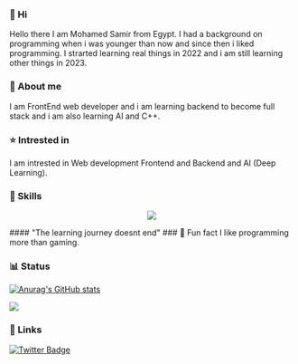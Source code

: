 ### 👋 Hi
Hello there I am Mohamed Samir from Egypt. I had a background on programming when i was younger than now and since then i liked programming. I strarted
learning real things in 2022 and i am still learning other things in 2023. 
### 📄 About me
I am FrontEnd web developer and i am learning backend to become full stack and i am also learning AI and C++. 
### ⭐ Intrested in
I am intrested in Web development Frontend and Backend and AI (Deep Learning).

### 📕 Skills
<p align="center">
  <a href="https://skillicons.dev">
    <img src="https://skillicons.dev/icons?i=html,css,js,react,figma,git,bash,py,sass,stackoverflow,vite,vercel,vim,vscode,md,linux,atom,github" />
  </a>
</p>
#### "The learning journey doesnt end"
### 🙂 Fun fact
I like programming more than gaming.

### 📊 Status
[![Anurag's GitHub stats](https://github-readme-stats.vercel.app/api?username=MohamedAlDeep&count_private=true&show_icons=true&theme=transparent)](https://github.com/anuraghazra/github-readme-stats)

<img src="https://github-readme-streak-stats.herokuapp.com/?user=MohamedAlDeep&show_icons=true&theme=transparent&include_all_commit=true&count_private=true"/> 

### 🔗 Links

[![Twitter Badge](https://img.shields.io/badge/Twitter-1DA1F2?style=for-the-badge&logo=twitter&logoColor=white)](https://twitter.com/MoSamirAlDeep)
